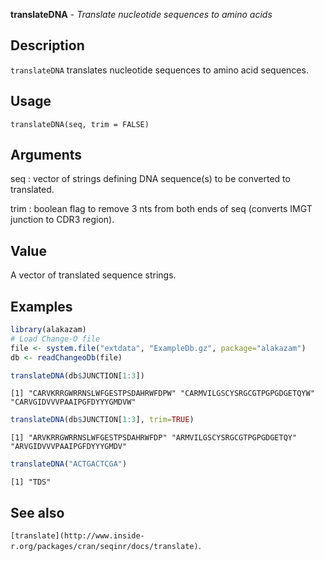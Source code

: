 





**translateDNA** - *Translate nucleotide sequences to amino acids*

Description
--------------------

`translateDNA` translates nucleotide sequences to amino acid sequences.


Usage
--------------------
```
translateDNA(seq, trim = FALSE)
```

Arguments
-------------------

seq
:   vector of strings defining DNA sequence(s) to be converted to translated.

trim
:   boolean flag to remove 3 nts from both ends of seq
(converts IMGT junction to CDR3 region).



Value
-------------------

A vector of translated sequence strings.



Examples
-------------------

```R
library(alakazam)
# Load Change-O file
file <- system.file("extdata", "ExampleDb.gz", package="alakazam")
db <- readChangeoDb(file)

translateDNA(db$JUNCTION[1:3])

```


```
[1] "CARVKRRGWRRNSLWFGESTPSDAHRWFDPW" "CARMVILGSCYSRGCGTPGPGDGETQYW"    "CARVGIDVVVPAAIPGFDYYYGMDVW"     

```


```R
translateDNA(db$JUNCTION[1:3], trim=TRUE)

```


```
[1] "ARVKRRGWRRNSLWFGESTPSDAHRWFDP" "ARMVILGSCYSRGCGTPGPGDGETQY"    "ARVGIDVVVPAAIPGFDYYYGMDV"     

```


```R
translateDNA("ACTGACTCGA")
```


```
[1] "TDS"

```



See also
-------------------

`[translate](http://www.inside-r.org/packages/cran/seqinr/docs/translate)`.



